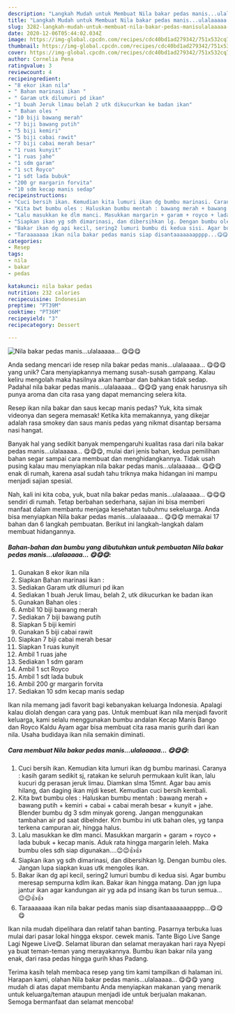 ```yaml
---
description: "Langkah Mudah untuk Membuat Nila bakar pedas manis...ulalaaaaa... 😋😋😋, Menggugah Selera"
title: "Langkah Mudah untuk Membuat Nila bakar pedas manis...ulalaaaaa... 😋😋😋, Menggugah Selera"
slug: 3282-langkah-mudah-untuk-membuat-nila-bakar-pedas-manisulalaaaaa-menggugah-selera
date: 2020-12-06T05:44:02.034Z
image: https://img-global.cpcdn.com/recipes/cdc40bd1ad279342/751x532cq70/nila-bakar-pedas-manisulalaaaaa-😋😋😋-foto-resep-utama.jpg
thumbnail: https://img-global.cpcdn.com/recipes/cdc40bd1ad279342/751x532cq70/nila-bakar-pedas-manisulalaaaaa-😋😋😋-foto-resep-utama.jpg
cover: https://img-global.cpcdn.com/recipes/cdc40bd1ad279342/751x532cq70/nila-bakar-pedas-manisulalaaaaa-😋😋😋-foto-resep-utama.jpg
author: Cornelia Pena
ratingvalue: 3
reviewcount: 4
recipeingredient:
- "8 ekor ikan nila"
- " Bahan marinasi ikan "
- " Garam utk dilumuri pd ikan"
- "1 buah Jeruk limau belah 2 utk dikucurkan ke badan ikan"
- " Bahan oles "
- "10 biji bawang merah"
- "7 biji bawang putih"
- "5 biji kemiri"
- "5 biji cabai rawit"
- "7 biji cabai merah besar"
- "1 ruas kunyit"
- "1 ruas jahe"
- "1 sdm garam"
- "1 sct Royco"
- "1 sdt lada bubuk"
- "200 gr margarin forvita"
- "10 sdm kecap manis sedap"
recipeinstructions:
- "Cuci bersih ikan. Kemudian kita lumuri ikan dg bumbu marinasi. Caranya : kasih garam sedikit sj, ratakan ke seluruh permukaan kulit ikan, lalu kucuri dg perasan jeruk limau. Diamkan slma 15mnt. Agar bau amis hilang, dan daging ikan mjdi keset. Kemudian cuci bersih kembali."
- "Kita bwt bumbu oles : Haluskan bumbu mentah : bawang merah + bawang putih + kemiri + cabai + cabai merah besar + kunyit + jahe. Blender bumbu dg 3 sdm minyak goreng. Jangan menggunakan tambahan air pd saat dibelnder. Krn bumbu ini utk bahan oles, yg tanpa terkena campuran air, hingga halus."
- "Lalu masukkan ke dlm manci. Masukkan margarin + garam + royco + lada bubuk + kecap manis. Aduk rata hingga margarin leleh. Maka bumbu oles sdh siap digunakan....😉😉👍👍"
- "Siapkan ikan yg sdh dimarinasi, dan dibersihkan lg. Dengan bumbu oles. Jangan lupa siapkan kuas utk mengoles ikan."
- "Bakar ikan dg api kecil, sering2 lumuri bumbu di kedua sisi. Agar bumbu meresap sempurna kdlm ikan. Bakar ikan hingga matang. Dan jgn lupa jantur ikan agar kandungan air yg ada pd insang ikan bs turun semua...😉😉👍👍"
- "Taraaaaaaa ikan nila bakar pedas manis siap disantaaaaaaapppp...😋😋😋"
categories:
- Resep
tags:
- nila
- bakar
- pedas

katakunci: nila bakar pedas 
nutrition: 232 calories
recipecuisine: Indonesian
preptime: "PT39M"
cooktime: "PT36M"
recipeyield: "3"
recipecategory: Dessert

---
```



![Nila bakar pedas manis...ulalaaaaa... 😋😋😋](https://img-global.cpcdn.com/recipes/cdc40bd1ad279342/751x532cq70/nila-bakar-pedas-manisulalaaaaa-😋😋😋-foto-resep-utama.jpg)

Anda sedang mencari ide resep nila bakar pedas manis...ulalaaaaa... 😋😋😋 yang unik? Cara menyiapkannya memang susah-susah gampang. Kalau keliru mengolah maka hasilnya akan hambar dan bahkan tidak sedap. Padahal nila bakar pedas manis...ulalaaaaa... 😋😋😋 yang enak harusnya sih punya aroma dan cita rasa yang dapat memancing selera kita.

Resep ikan nila bakar dan saus kecap manis pedas? Yuk, kita simak videonya dan segera memasak! Ketika kita memakannya, yang dikejar adalah rasa smokey dan saus manis pedas yang nikmat disantap bersama nasi hangat.

Banyak hal yang sedikit banyak mempengaruhi kualitas rasa dari nila bakar pedas manis...ulalaaaaa... 😋😋😋, mulai dari jenis bahan, kedua pemilihan bahan segar sampai cara membuat dan menghidangkannya. Tidak usah pusing kalau mau menyiapkan nila bakar pedas manis...ulalaaaaa... 😋😋😋 enak di rumah, karena asal sudah tahu triknya maka hidangan ini mampu menjadi sajian spesial.


Nah, kali ini kita coba, yuk, buat nila bakar pedas manis...ulalaaaaa... 😋😋😋 sendiri di rumah. Tetap berbahan sederhana, sajian ini bisa memberi manfaat dalam membantu menjaga kesehatan tubuhmu sekeluarga. Anda bisa menyiapkan Nila bakar pedas manis...ulalaaaaa... 😋😋😋 memakai 17 bahan dan 6 langkah pembuatan. Berikut ini langkah-langkah dalam membuat hidangannya.

<!--inarticleads1-->

##### Bahan-bahan dan bumbu yang dibutuhkan untuk pembuatan Nila bakar pedas manis...ulalaaaaa... 😋😋😋:

1. Gunakan 8 ekor ikan nila
1. Siapkan  Bahan marinasi ikan :
1. Sediakan  Garam utk dilumuri pd ikan
1. Sediakan 1 buah Jeruk limau, belah 2, utk dikucurkan ke badan ikan
1. Gunakan  Bahan oles :
1. Ambil 10 biji bawang merah
1. Sediakan 7 biji bawang putih
1. Siapkan 5 biji kemiri
1. Gunakan 5 biji cabai rawit
1. Siapkan 7 biji cabai merah besar
1. Siapkan 1 ruas kunyit
1. Ambil 1 ruas jahe
1. Sediakan 1 sdm garam
1. Ambil 1 sct Royco
1. Ambil 1 sdt lada bubuk
1. Ambil 200 gr margarin forvita
1. Sediakan 10 sdm kecap manis sedap


Ikan nila memang jadi favorit bagi kebanyakan keluarga Indonesia. Apalagi kalau diolah dengan cara yang pas. Untuk membuat ikan nila menjadi favorit keluarga, kami selalu menggunakan bumbu andalan Kecap Manis Bango dan Royco Kaldu Ayam agar bisa membuat cita rasa manis gurih dari ikan nila. Usaha budidaya ikan nila semakin diminati. 

<!--inarticleads2-->

##### Cara membuat Nila bakar pedas manis...ulalaaaaa... 😋😋😋:

1. Cuci bersih ikan. Kemudian kita lumuri ikan dg bumbu marinasi. Caranya : kasih garam sedikit sj, ratakan ke seluruh permukaan kulit ikan, lalu kucuri dg perasan jeruk limau. Diamkan slma 15mnt. Agar bau amis hilang, dan daging ikan mjdi keset. Kemudian cuci bersih kembali.
1. Kita bwt bumbu oles : Haluskan bumbu mentah : bawang merah + bawang putih + kemiri + cabai + cabai merah besar + kunyit + jahe. Blender bumbu dg 3 sdm minyak goreng. Jangan menggunakan tambahan air pd saat dibelnder. Krn bumbu ini utk bahan oles, yg tanpa terkena campuran air, hingga halus.
1. Lalu masukkan ke dlm manci. Masukkan margarin + garam + royco + lada bubuk + kecap manis. Aduk rata hingga margarin leleh. Maka bumbu oles sdh siap digunakan....😉😉👍👍
1. Siapkan ikan yg sdh dimarinasi, dan dibersihkan lg. Dengan bumbu oles. Jangan lupa siapkan kuas utk mengoles ikan.
1. Bakar ikan dg api kecil, sering2 lumuri bumbu di kedua sisi. Agar bumbu meresap sempurna kdlm ikan. Bakar ikan hingga matang. Dan jgn lupa jantur ikan agar kandungan air yg ada pd insang ikan bs turun semua...😉😉👍👍
1. Taraaaaaaa ikan nila bakar pedas manis siap disantaaaaaaapppp...😋😋😋


Ikan nila mudah dipelihara dan relatif tahan banting. Pasarnya terbuka luas mulai dari pasar lokal hingga ekspor. cewek manis. Tante Bigo Live Sange Lagi Ngewe Live😋. Selamat liburan dan selamat merayakan hari raya Nyepi ya buat teman-teman yang merayakannya. Bumbu ikan bakar nila yang enak, dari rasa pedas hingga gurih khas Padang. 

Terima kasih telah membaca resep yang tim kami tampilkan di halaman ini. Harapan kami, olahan Nila bakar pedas manis...ulalaaaaa... 😋😋😋 yang mudah di atas dapat membantu Anda menyiapkan makanan yang menarik untuk keluarga/teman ataupun menjadi ide untuk berjualan makanan. Semoga bermanfaat dan selamat mencoba!
